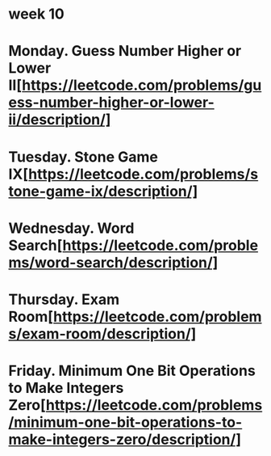 # week 10

# Monday. Guess Number Higher or Lower II[https://leetcode.com/problems/guess-number-higher-or-lower-ii/description/]
# Tuesday. Stone Game IX[https://leetcode.com/problems/stone-game-ix/description/]
# Wednesday. Word Search[https://leetcode.com/problems/word-search/description/]
# Thursday. Exam Room[https://leetcode.com/problems/exam-room/description/]
# Friday. Minimum One Bit Operations to Make Integers Zero[https://leetcode.com/problems/minimum-one-bit-operations-to-make-integers-zero/description/]
